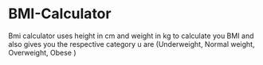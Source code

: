 # BMI-Calculator
Bmi calculator uses height in cm and weight in kg to calculate you BMI and also gives you the respective category u are (Underweight, Normal weight, Overweight, Obese )
